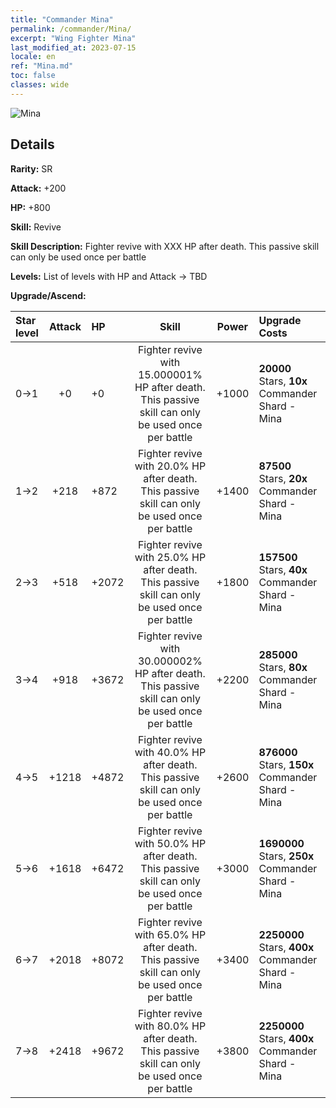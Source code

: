 ```yaml
---
title: "Commander Mina"
permalink: /commander/Mina/
excerpt: "Wing Fighter Mina"
last_modified_at: 2023-07-15
locale: en
ref: "Mina.md"
toc: false
classes: wide
---
```



 ![Mina](/images/commander/actor_debris_4.png)

## Details

 **Rarity:** SR 

 **Attack:** +200

 **HP:** +800

 **Skill:** Revive

 **Skill Description:**  Fighter revive with XXX HP after death. This passive skill can only be used once per battle

 **Levels:**  List of levels with HP and Attack -> TBD

 **Upgrade/Ascend:**  

  |  Star level | Attack | HP |  Skill | Power | Upgrade Costs |
  |:------|:----:|:------|:-------:|:---------:|:--------------|
  | 0->1  | +0  | +0  | Fighter revive with 15.000001% HP after death. This passive skill can only be used once per battle  | +1000  | **20000** Stars, **10x** Commander Shard - Mina |
  | 1->2  | +218  | +872  | Fighter revive with 20.0% HP after death. This passive skill can only be used once per battle  | +1400  | **87500** Stars, **20x** Commander Shard - Mina |
  | 2->3  | +518  | +2072  | Fighter revive with 25.0% HP after death. This passive skill can only be used once per battle  | +1800  | **157500** Stars, **40x** Commander Shard - Mina |
  | 3->4  | +918  | +3672  | Fighter revive with 30.000002% HP after death. This passive skill can only be used once per battle  | +2200  | **285000** Stars, **80x** Commander Shard - Mina |
  | 4->5  | +1218  | +4872  | Fighter revive with 40.0% HP after death. This passive skill can only be used once per battle  | +2600  | **876000** Stars, **150x** Commander Shard - Mina |
  | 5->6  | +1618  | +6472  | Fighter revive with 50.0% HP after death. This passive skill can only be used once per battle  | +3000  | **1690000** Stars, **250x** Commander Shard - Mina |
  | 6->7  | +2018  | +8072  | Fighter revive with 65.0% HP after death. This passive skill can only be used once per battle  | +3400  | **2250000** Stars, **400x** Commander Shard - Mina |
  | 7->8  | +2418  | +9672  | Fighter revive with 80.0% HP after death. This passive skill can only be used once per battle  | +3800  | **2250000** Stars, **400x** Commander Shard - Mina |

